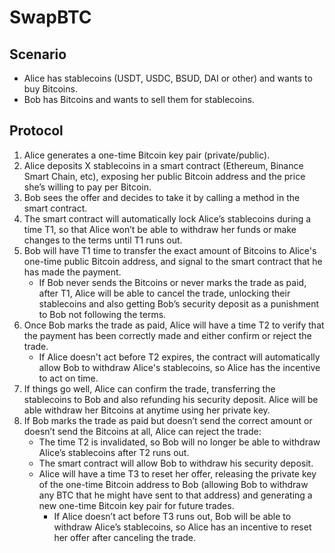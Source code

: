 # SwapBTC

## Scenario
* Alice has stablecoins (USDT, USDC, BSUD, DAI or other) and wants to buy Bitcoins.
* Bob has Bitcoins and wants to sell them for stablecoins.

## Protocol
 1. Alice generates a one-time Bitcoin key pair (private/public).
 2. Alice deposits X stablecoins in a smart contract (Ethereum, Binance Smart Chain, etc), exposing her public Bitcoin address and the price she’s willing to pay per Bitcoin.
 3. Bob sees the offer and decides to take it by calling a method in the smart contract.
 4. The smart contract will automatically lock Alice’s stablecoins during a time T1, so that Alice won’t be able to withdraw her funds or make changes to the terms until T1 runs out.
 5. Bob will have T1 time to transfer the exact amount of Bitcoins to Alice's one-time public Bitcoin address, and signal to the smart contract that he has made the payment.
    - If Bob never sends the Bitcoins or never marks the trade as paid, after T1, Alice will be able to cancel the trade, unlocking their stablecoins and also getting Bob’s security deposit as a punishment to Bob not following the terms.
 6. Once Bob marks the trade as paid, Alice will have a time T2 to verify that the payment has been correctly made and either confirm or reject the trade.
    - If Alice doesn't act before T2 expires, the contract will automatically allow Bob to withdraw Alice's stablecoins, so Alice has the incentive to act on time.
 7. If things go well, Alice can confirm the trade, transferring the stablecoins to Bob and also refunding his security deposit. Alice will be able withdraw her Bitcoins at anytime using her private key.
 8. If Bob marks the trade as paid but doesn’t send the correct amount or doesn’t send the Bitcoins at all, Alice can reject the trade:
    - The time T2 is invalidated, so Bob will no longer be able to withdraw Alice’s stablecoins after T2 runs out.
    - The smart contract will allow Bob to withdraw his security deposit.
    - Alice will have a time T3 to reset her offer, releasing the private key of the one-time Bitcoin address to Bob (allowing Bob to withdraw any BTC that he might have sent to that address) and generating a new one-time Bitcoin key pair for future trades.
      * If Alice doesn’t act before T3 runs out, Bob will be able to withdraw Alice’s stablecoins, so Alice has an incentive to reset her offer after canceling the trade.
